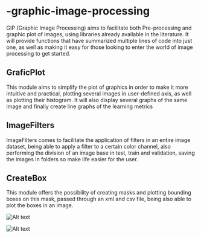 # -graphic-image-processing
GIP (Graphic Image Processing) aims to facilitate both Pre-processing and graphic plot of images, using libraries already available in the literature.
     It will provide functions that have summarized multiple lines of code into just one, as well as making it easy for those looking to enter the 
     world of image processing to get started.
   

## GraficPlot
 This module aims to simplify the plot of graphics in order to make it more 
intuitive and practical, plotting several images in user-defined axis, 
as well as plotting their histogram. It will also display several graphs 
of the same image and finally create line graphs of the learning metrics
 
## ImageFilters
ImageFilters comes to facilitate the application of filters in an entire 
image dataset, being able to apply a filter to a certain color channel, 
also performing the division of an image base in test, train and validation, 
saving the images in folders so make life easier for the user.

## CreateBox


This module offers the possibility of creating masks and plotting bounding 
boxes on this mask, passed through an xml and csv file, being also able to 
plot the boxes in an image.

![Alt text](relative/path/to/imagem/https://github.com/KillerGlass/-graphic-image-processing/blob/master/imagem/boxe_tuberculosis-phone-0088.jpg?raw=true "Examples of bounding boxes in an image")

![Alt text](relative/path/to/imagem/https://github.com/KillerGlass/-graphic-image-processing/blob/master/imagem/boxe_tuberculosis-phone-0088.jpg?raw=true "Examples of bounding boxes in an mask")
